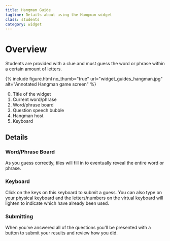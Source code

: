 ```yaml
---
title: Hangman Guide
tagline: Details about using the Hangman widget
class: students
category: widget
---
```

# Overview

Students are provided with a clue and must guess the word or phrase within a certain amount of letters.

{% include figure.html
	no_thumb="true"
	url="widget_guides_hangman.jpg"
	alt="Annotated Hangman game screen"
%}

0. Title of the widget
0. Current word/phrase
0. Word/phrase board
0. Question speech bubble
0. Hangman host
0. Keyboard

## Details

### Word/Phrase Board

As you guess correctly, tiles will fill in to eventually reveal the entire word or phrase.

### Keyboard

Click on the keys on this keyboard to submit a guess. You can also type on your physical keyboard and the letters/numbers on the virtual keyboard will lighten to indicate which have already been used.

### Submitting

When you've answered all of the questions you'll be presented with a button to submit your results and review how you did.

